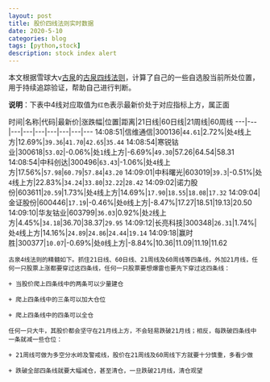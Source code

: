 ```yaml
---
layout: post
title: 股价四线法则实时数据
date: 2020-5-10
categories: blog
tags: [python,stock]
description: stock index alert
---
```



本文根据雪球大v[古泉](https://xueqiu.com/u/7148646888)的[古泉四线法则](https://xueqiu.com/7148646888/130498192)，计算了自己的一些自选股当前所处位置，用于持续追踪验证，帮助自己进行判断。

**说明**：下表中4线对应取值为`红色`表示最新价处于对应指标上方，属正面

时间|名称|代码|最新价|涨跌幅|位置|距离|21日线|60日线|21周线|60周线
---|---|---|---|---|---|---|---|---
14:08:51|信维通信|300136|`44.61`|2.72%|处`4`线上方|12.69%|`39.36`|`41.70`|`42.65`|`35.44`
14:08:54|寒锐钴业|300618|`53.02`|-0.06%|处`1`线上方|-6.69%|`49.30`|57.26|64.54|58.31
14:08:54|中科创达|300496|`63.43`|-1.06%|处`4`线上方|17.56%|`57.98`|`60.79`|`57.84`|`43.20`
14:09:01|中科曙光|603019|`39.3`|-0.51%|处`4`线上方|22.83%|`34.24`|`33.80`|`32.22`|`28.42`
14:09:02|诺力股份|603611|`20.59`|1.73%|处`4`线上方|14.69%|`17.90`|`18.55`|`18.08`|`17.32`
14:09:04|金证股份|600446|`17.19`|-0.46%|处`0`线上方|-8.47%|17.27|18.51|19.13|20.50
14:09:10|华友钴业|603799|`36.03`|0.92%|处`2`线上方|4.45%|`34.18`|36.70|38.37|`29.95`
14:09:12|长亮科技|300348|`26.31`|1.74%|处`4`线上方|14.16%|`24.89`|`24.86`|`24.44`|`19.14`
14:09:18|赢时胜|300377|`10.07`|-0.69%|处`0`线上方|-8.84%|10.36|11.09|11.19|11.62

```
古泉4线法则的精髓如下。抓住21日线、60日线、21周线及60周线等四条线，外加21月线，任何一只股票上涨都要穿过这四条线，任何一只股票要想爆雷也要先下穿过这四条线：

+ 当股价爬上四条线中的两条可以少量建仓

+ 爬上四条线中的三条可以加大仓位

+ 爬上四条线中的四条可以全仓

任何一只大牛，其股价都会坚守在21月线上方，不会轻易跌破21月线；相反，每跌破四条线中一条就减一些仓位：

+ 21周线可做为多空分水岭及警戒线，股价在21周线及60周线下方就要十分慎重，多看少做

+ 跌破全部四条线就要大幅减仓，甚至清仓，一旦跌破21月线，清仓观望
```